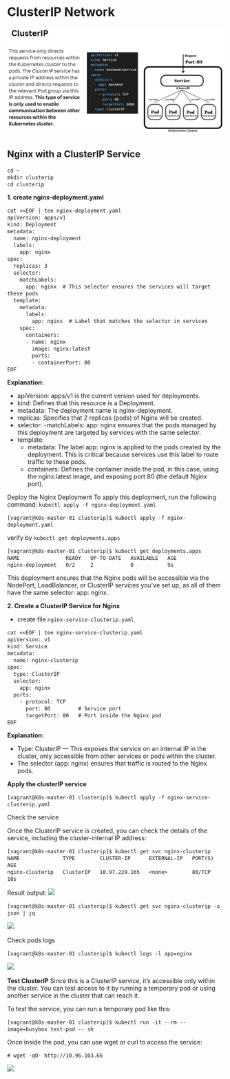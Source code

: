 # ClusterIP Network
![](../assets/images/clusterip_intro.png)

## Nginx with a ClusterIP Service

```
cd ~
mkdir clusterip
cd clusterip
```

**1. create nginx-deployment.yaml**
```
cat <<EOF | tee nginx-deployment.yaml
apiVersion: apps/v1
kind: Deployment
metadata:
  name: nginx-deployment
  labels:
    app: nginx
spec:
  replicas: 3
  selector:
    matchLabels:
      app: nginx  # This selector ensures the services will target these pods
  template:
    metadata:
      labels:
        app: nginx  # Label that matches the selector in services
    spec:
      containers:
      - name: nginx
        image: nginx:latest
        ports:
        - containerPort: 80
EOF
```

**Explanation:**
- apiVersion: apps/v1 is the current version used for deployments.
- kind: Defines that this resource is a Deployment.
- metadata: The deployment name is nginx-deployment.
- replicas: Specifies that 2 replicas (pods) of Nginx will be created.
- selector:
    -matchLabels: app: nginx ensures that the pods managed by this deployment are targeted by services with the same selector.
- template:
    - metadata: The label app: nginx is applied to the pods created by the deployment. This is critical because services use this label to route traffic to these pods.
    - containers: Defines the container inside the pod, in this case, using the nginx:latest image, and exposing port 80 (the default Nginx port).

Deploy the Nginx Deployment
To apply this deployment, run the following command:
```kubectl apply -f nginx-deployment.yaml```

```
[vagrant@k8s-master-01 clusterip]$ kubectl apply -f nginx-deployment.yaml
```

verify by ```kubectl get deployments.apps```
```
[vagrant@k8s-master-01 clusterip]$ kubectl get deployments.apps 
NAME               READY   UP-TO-DATE   AVAILABLE   AGE
nginx-deployment   0/2     2            0           9s
```
This deployment ensures that the Nginx pods will be accessible via the NodePort, LoadBalancer, or ClusterIP services you've set up, as all of them have the same selector: app: nginx.


**2. Create a ClusterIP Service for Nginx**
- create file   ```nginx-service-clusterip.yaml```
```
cat <<EOF | tee nginx-service-clusterip.yaml
apiVersion: v1
kind: Service
metadata:
  name: nginx-clusterip
spec:
  type: ClusterIP
  selector:
    app: nginx
  ports:
    - protocol: TCP
      port: 80         # Service port
      targetPort: 80   # Port inside the Nginx pod
EOF
```
**Explanation:**
- Type: ClusterIP — This exposes the service on an internal IP in the cluster, only accessible from other services or pods within the cluster.
- The selector (app: nginx) ensures that traffic is routed to the Nginx pods.

**Apply the clusterIP service**
```
[vagrant@k8s-master-01 clusterip]$ kubectl apply -f nginx-service-clusterip.yaml
```


Check the service

Once the ClusterIP service is created, you can check the details of the service, including the cluster-internal IP address:

```
[vagrant@k8s-master-01 clusterip]$ kubectl get svc nginx-clusterip
NAME              TYPE        CLUSTER-IP      EXTERNAL-IP   PORT(S)   AGE
nginx-clusterip   ClusterIP   10.97.229.165   <none>        80/TCP    10s
```
Result output:
![](../assets/images/7_get_svc_cluster.png)

```
[vagrant@k8s-master-01 clusterip]$ kubectl get svc nginx-clusterip -o json | jq
```

![](../assets/images/7_cluster_jq.png)

Check pods logs
```
[vagrant@k8s-master-01 clusterip]$ kubectl logs -l app=nginx
```

![](../assets/images/7_podlog_app.png)


**Test ClusterIP**
Since this is a ClusterIP service, it’s accessible only within the cluster. You can test access to it by running a temporary pod or using another service in the cluster that can reach it.

To test the service, you can run a temporary pod like this:
```
[vagrant@k8s-master-01 clusterip]$ kubectl run -it --rm --image=busybox test-pod -- sh
```

Once inside the pod, you can use wget or curl to access the service:
```
# wget -qO- http://10.96.103.66
```

![](../assets/images/7_test_clusterip.png)

